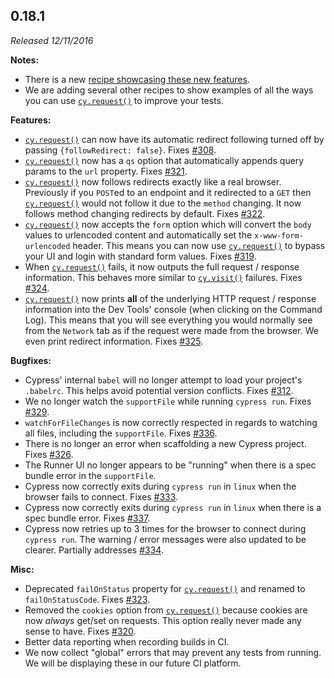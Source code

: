 ## 0.18.1

*Released 12/11/2016*

**Notes:**

- There is a new [recipe showcasing these new features](https://github.com/cypress-io/cypress-example-recipes).
- We are adding several other recipes to show examples of all the ways you can use [`cy.request()`](/api/commands/request) to improve your tests.

**Features:**

- [`cy.request()`](/api/commands/request) can now have its automatic redirect following turned off by passing `{followRedirect: false}`. Fixes [#308](https://github.com/cypress-io/cypress/issues/308).
- [`cy.request()`](/api/commands/request) now has a `qs` option that automatically appends query params to the `url` property. Fixes [#321](https://github.com/cypress-io/cypress/issues/321).
- [`cy.request()`](/api/commands/request) now follows redirects exactly like a real browser. Previously if you `POST`ed to an endpoint and it redirected to a `GET` then [`cy.request()`](/api/commands/request) would not follow it due to the `method` changing. It now follows method changing redirects by default. Fixes [#322](https://github.com/cypress-io/cypress/issues/322).
- [`cy.request()`](/api/commands/request) now accepts the `form` option which will convert the `body` values to urlencoded content and automatically set the `x-www-form-urlencoded` header. This means you can now use [`cy.request()`](/api/commands/request) to bypass your UI and login with standard form values. Fixes [#319](https://github.com/cypress-io/cypress/issues/319).
- When [`cy.request()`](/api/commands/request) fails, it now outputs the full request / response information. This behaves more similar to [`cy.visit()`](/api/commands/visit) failures. Fixes [#324](https://github.com/cypress-io/cypress/issues/324).
- [`cy.request()`](/api/commands/request) now prints **all** of the underlying HTTP request / response information into the Dev Tools' console (when clicking on the Command Log). This means that you will see everything you would normally see from the `Network` tab as if the request were made from the browser. We even print redirect information. Fixes [#325](https://github.com/cypress-io/cypress/issues/325).

**Bugfixes:**

- Cypress' internal `babel` will no longer attempt to load your project's `.babelrc`. This helps avoid potential version conflicts. Fixes [#312](https://github.com/cypress-io/cypress/issues/312).
- We no longer watch the `supportFile` while running `cypress run`. Fixes [#329](https://github.com/cypress-io/cypress/issues/329).
- `watchForFileChanges` is now correctly respected in regards to watching all files, including the `supportFile`. Fixes [#336](https://github.com/cypress-io/cypress/issues/336).
- There is no longer an error when scaffolding a new Cypress project. Fixes [#326](https://github.com/cypress-io/cypress/issues/326).
- The Runner UI no longer appears to be "running" when there is a spec bundle error in the `supportFile`.
- Cypress now correctly exits during `cypress run` in `linux` when the browser fails to connect. Fixes [#333](https://github.com/cypress-io/cypress/issues/333).
- Cypress now correctly exits during `cypress run` in `linux` when there is a spec bundle error. Fixes [#337](https://github.com/cypress-io/cypress/issues/337).
- Cypress now retries up to 3 times for the browser to connect during `cypress run`. The warning / error messages were also updated to be clearer. Partially addresses [#334](https://github.com/cypress-io/cypress/issues/334).

**Misc:**

- Deprecated `failOnStatus` property for [`cy.request()`](/api/commands/request) and renamed to `failOnStatusCode`. Fixes [#323](https://github.com/cypress-io/cypress/issues/323).
- Removed the `cookies` option from [`cy.request()`](/api/commands/request) because cookies are now *always* get/set on requests. This option really never made any sense to have. Fixes [#320](https://github.com/cypress-io/cypress/issues/320).
- Better data reporting when recording builds in CI.
- We now collect "global" errors that may prevent any tests from running. We will be displaying these in our future CI platform.


